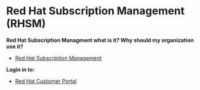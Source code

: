 # Red Hat Subscription Management (RHSM)

**Red Hat Subscription Managment what is it? Why should my organization use it?**  
- [Red Hat Subscription Management](https://access.redhat.com/products/red-hat-subscription-management#whats-new "RHSM")  

**Login in to:**  
- [Red Hat Customer Portal](https://access.redhat.com/management/ "Red Hat Customer Portal")
